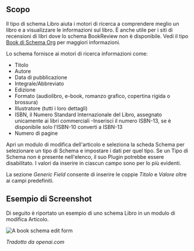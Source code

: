 <!-- Filename: J5.x:Schema_org/Type_Organization_-_Using_Organization_Plugin / Display title: Schema.org - Libro -->

## Scopo

Il tipo di schema Libro aiuta i motori di ricerca a comprendere meglio un libro e a visualizzare le informazioni sul libro. È anche utile per i siti di recensioni di libri dove lo schema BookReview non è disponibile. Vedi il tipo [Book di Schema Org](https://schema.org/Book) per maggiori informazioni.

Lo schema fornisce ai motori di ricerca informazioni come:

- Titolo
- Autore
- Data di pubblicazione
- Integrale/Abbreviato
- Edizione
- Formato (audiolibro, e-book, romanzo grafico, copertina rigida o brossura)
- Illustratore (tutti i loro dettagli)
- ISBN, il Numero Standard Internazionale del Libro, assegnato unicamente ai libri commerciali
    -Inserisci il numero ISBN-13, se è disponibile solo l'ISBN-10 converti a ISBN-13
- Numero di pagine

Apri un modulo di modifica dell'articolo e seleziona la scheda Schema per selezionare un tipo di Schema e impostare i dati per quel tipo. Se un Tipo di Schema non è presente nell'elenco, il suo Plugin potrebbe essere disabilitato. I valori da inserire in ciascun campo sono per lo più evidenti.

La sezione *Generic Field* consente di inserire le coppie *Titolo* e *Valore* oltre ai campi predefiniti.

## Esempio di Screenshot

Di seguito è riportato un esempio di uno schema Libro in un modulo di modifica Articolo.

![A book schema edit form](../../../en/images/schemas/edit-schema-book.png)

*Tradotto da openai.com*

